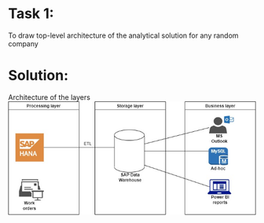 # Task 1: 
To draw top-level architecture of the analytical solution for any random company

# Solution: 
Architecture of the layers
![Architecture of the layers](layers.jpg)



